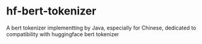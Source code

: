 # hf-bert-tokenizer
A bert tokenizer implementting by Java, especially for Chinese, dedicated to compatibility with huggingface bert tokenizer
